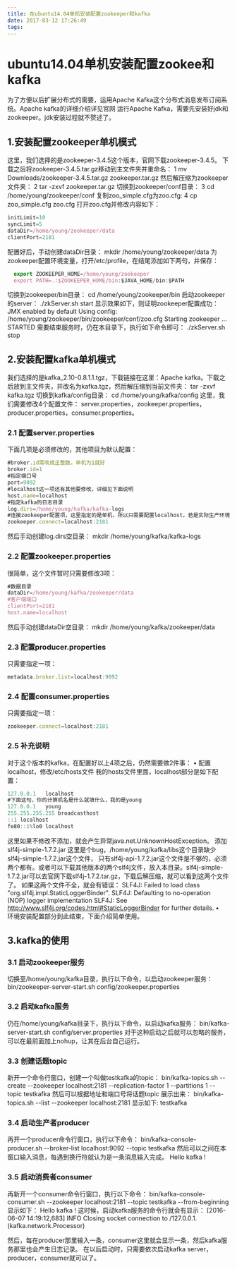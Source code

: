 ```yaml
---
title: 在ubuntu14.04单机安装配置zookeeper和kafka
date: 2017-03-12 17:26:49
tags:
---
```

# ubuntu14.04单机安装配置zookee和kafka

为了方便以后扩展分布式的需要，运用Apache Kafka这个分布式消息发布订阅系统。Apache kafka的详细介绍详见官网
运行Apache Kafka，需要先安装好jdk和zookeeper。jdk安装过程就不赘述了。
## 1.安装配置zookeeper单机模式
这里，我们选择的是zookeeper-3.4.5这个版本，官网下载zookeeper-3.4.5。
下载之后将zookeeper-3.4.5.tar.gz移动到主文件夹并重命名：
1	mv Downloads/zookeeper-3.4.5.tar.gz zookeeper.tar.gz
然后解压缩为zookeeper文件夹：
2	tar -zxvf zookeeper.tar.gz
切换到zookeeper/conf目录：
3	cd /home/young/zookeeper/conf
复制zoo_simple.cfg为zoo.cfg:
4	cp zoo_simple.cfg zoo.cfg
打开zoo.cfg并修改内容如下：
```javascript
initLimit=10
syncLimit=5
dataDir=/home/young/zookeeper/data
clientPort=2181
```
配置好后，手动创建dataDir目录： mkdir /home/young/zookeeper/data
为zookeeper配置环境变量，打开/etc/profile，在结尾添加如下两句，并保存：
```javascript
  export ZOOKEEPER_HOME=/home/young/zookeeper
  export PATH=.:$ZOOKEEPER_HOME/bin:$JAVA_HOME/bin:$PATH
```
切换到zookeeper/bin目录： cd /home/young/zookeeper/bin
启动zookeeper的server：   ./zkServer.sh start
显示效果如下，则证明zookeeper配置成功：
 JMX enabled by default
 Using config: /home/young/zookeeper/bin/zookeeper/conf/zoo.cfg
 Starting zookeeper ... STARTED
需要结束服务时，仍在本目录下，执行如下命令即可： ./zkServer.sh stop
## 2.安装配置kafka单机模式
我们选择的是kafka_2.10-0.8.1.1.tgz，下载链接在这里：Apache kafka。下载之后放到主文件夹，并改名为kafka.tgz，然后解压缩到当前文件夹： tar -zxvf kafka.tgz
切换到kafka/config目录： cd /home/young/kafka/config
 这里，我们需要修改4个配置文件：
server.properties，zookeeper.properties，producer.properties，consumer.properties。
### 2.1 配置server.properties
下面几项是必须修改的，其他项目为默认配置：
```javascript
#broker.id需改成正整数，单机为1就好
broker.id=1
#指定端口号
port=9092
#localhost这一项还有其他要修改，详细见下面说明
host.name=localhost
#指定kafka的日志目录
log.dirs=/home/young/kafka/kafka-logs
#连接zookeeper配置项，这里指定的是单机，所以只需要配置localhost，若是实际生产环境，需要在这里添加其他ip地址和端口号
zookeeper.connect=localhost:2181
```
然后手动创建log.dirs空目录： mkdir /home/young/kafka/kafka-logs

### 2.2 配置zookeeper.properties

很简单，这个文件暂时只需要修改3项：
```javascript
#数据目录
dataDir=/home/young/kafka/zookeeper/data
#客户端端口
clientPort=2181
host.name=localhost
```
然后手动创建dataDir空目录： mkdir /home/young/kafka/zookeeper/data

### 2.3 配置producer.properties
只需要指定一项：
```javascript
metadata.broker.list=localhost:9092
```
### 2.4 配置consumer.properties
只需要指定一项：
```javascript
zookeeper.connect=localhost:2181
```
### 2.5 补充说明
对于这个版本的kafka，在配置好以上4项之后，仍然需要做2件事：
•	配置localhost，修改/etc/hosts文件
我的hosts文件里面，localhost部分是如下配置：
```javascript 
127.0.0.1   localhost
#下面这句，你的计算机名是什么就填什么，我的是young
127.0.0.1   young
255.255.255.255 broadcasthost
::1 localhost
fe80::1%lo0 localhost
```
	
这里如果不修改不添加，就会产生异常java.net.UnknownHostException。
添加slf4j-simple-1.7.2.jar
这里是个bug，/home/young/kafka/libs这个目录缺少slf4j-simple-1.7.2.jar这个文件，
只有slf4j-api-1.7.2.jar这个文件是不够的，必须两个都有。或者可以下载其他版本的两个slf4j文件，放入本目录。slf4j-simple-1.7.2.jar可以去官网下载slf4j-1.7.2.tar.gz，下载后解压缩，就可以看到这两个文件了。
如果这两个文件不全，就会有错误： 
SLF4J: Failed to load class "org.slf4j.impl.StaticLoggerBinder".
SLF4J: Defaulting to no-operation (NOP) logger implementation
SLF4J: See http://www.slf4j.org/codes.html#StaticLoggerBinder for further details.
•	
环境安装配置部分到此结束，下面介绍简单使用。

## 3.kafka的使用
### 3.1 启动zookeeper服务
切换至/home/young/kafka目录，执行以下命令，以启动zookeeper服务：
   bin/zookeeper-server-start.sh config/zookeeper.properties
### 3.2 启动kafka服务
仍在/home/young/kafka目录下，执行以下命令，以启动kafka服务：
   bin/kafka-server-start.sh config/server.properties
对于这种启动之后就可以忽略的服务，可以在最前面加上nohup，让其在后台自己运行。
### 3.3 创建话题topic
新开一个命令行窗口，创建一个叫做testkafka的topic：
   bin/kafka-topics.sh --create --zookeeper localhost:2181 --replication-factor 1 --partitions 1 --topic testkafka
然后可以根据地址和端口号将话题topic 展示出来：
   bin/kafka-topics.sh --list --zookeeper localhost:2181
显示如下:
    testkafka
### 3.4 启动生产者producer
再开一个producer命令行窗口，执行以下命令：
   bin/kafka-console-producer.sh --broker-list localhost:9092 --topic testkafka
然后可以之间在本窗口输入消息，每遇到换行符就认为是一条消息输入完成。
   Hello kafka !
### 3.5 启动消费者consumer
   再新开一个consumer命令行窗口，执行以下命令：
   bin/kafka-console-consumer.sh --zookeeper localhost:2181 --topic testkafka --from-beginning
显示如下：
   Hello kafka !
这时候，启动kafka服务的命令行就会有显示：
  [2016-06-07 14:19:12,683] INFO Closing socket connection to /127.0.0.1. (kafka.network.Processor)

然后，每在producer那里输入一条，consumer这里就会显示一条，然后kafka服务那里也会产生日志记录。
在以后启动时，只需要依次启动kafka server，producer，consumer就可以了。



